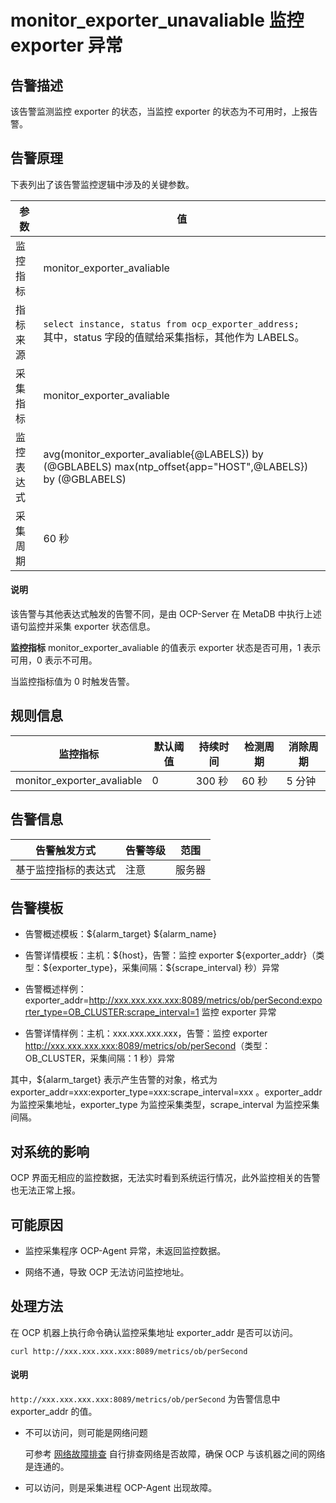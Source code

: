 monitor_exporter_unavaliable 监控 exporter 异常
================================================================

告警描述
-------------------------

该告警监测监控 exporter 的状态，当监控 exporter 的状态为不可用时，上报告警。

告警原理
-------------------------

下表列出了该告警监控逻辑中涉及的关键参数。

|  参数   |                                                               值                                                               |
|-------|-------------------------------------------------------------------------------------------------------------------------------|
| 监控指标  | monitor_exporter_avaliable                                                                                                    |
| 指标来源  | ` select instance, status from ocp_exporter_address; `</br>其中，status 字段的值赋给采集指标，其他作为 LABELS。   |
| 采集指标  | monitor_exporter_avaliable                                                                                                    |
| 监控表达式 | avg(monitor_exporter_avaliable{@LABELS}) by (@GBLABELS) max(ntp_offset{app="HOST",@LABELS}) by (@GBLABELS)                    |
| 采集周期  | 60 秒                                                                                                                          |

  <main id="notice" type='explain'>
    <h4>说明</h4>
    <p>该告警与其他表达式触发的告警不同，是由 OCP-Server 在 MetaDB 中执行上述语句监控并采集 exporter 状态信息。</p>
  </main>

**监控指标** monitor_exporter_avaliable 的值表示 exporter 状态是否可用，1 表示可用，0 表示不可用。

当监控指标值为 0 时触发告警。

**规则信息**
-----------------------------

|            监控指标            | 默认阈值 | 持续时间  | 检测周期 | 消除周期 |
|----------------------------|------|-------|------|------|
| monitor_exporter_avaliable | 0    | 300 秒 | 60 秒 | 5 分钟 |

**告警信息**
-----------------------------

|   告警触发方式   | 告警等级 | 范围  |
|------------|------|-----|
| 基于监控指标的表达式 | 注意   | 服务器 |

**告警模板**
-----------------------------

* 告警概述模板：\${alarm_target} ${alarm_name}

* 告警详情模板：主机：\${host}，告警：监控 exporter \${exporter_addr}（类型：\${exporter_type}，采集间隔：${scrape_interval} 秒）异常
  
* 告警概述样例：exporter_addr=<http://xxx.xxx.xxx.xxx:8089/metrics/ob/perSecond:exporter_type=OB_CLUSTER:scrape_interval=1> 监控 exporter 异常
  
* 告警详情样例：主机：xxx.xxx.xxx.xxx，告警：监控 exporter <http://xxx.xxx.xxx.xxx:8089/metrics/ob/perSecond>（类型：OB_CLUSTER，采集间隔：1 秒）异常
  
其中，${alarm_target} 表示产生告警的对象，格式为 exporter_addr=xxx:exporter_type=xxx:scrape_interval=xxx 。exporter_addr 为监控采集地址，exporter_type 为监控采集类型，scrape_interval 为监控采集间隔。

**对系统的影响**
-------------------------------

OCP 界面无相应的监控数据，无法实时看到系统运行情况，此外监控相关的告警也无法正常上报。

**可能原因**
-----------------------------

* 监控采集程序 OCP-Agent 异常，未返回监控数据。

* 网络不通，导致 OCP 无法访问监控地址。

**处理方法**
-----------------------------

在 OCP 机器上执行命令确认监控采集地址 exporter_addr 是否可以访问。

```shell
curl http://xxx.xxx.xxx.xxx:8089/metrics/ob/perSecond
```

  <main id="notice" type='explain'>
    <h4>说明</h4>
    <p><code>http://xxx.xxx.xxx.xxx:8089/metrics/ob/perSecond</code> 为告警信息中 exporter_addr 的值。</p>
  </main>

* 不可以访问，则可能是网络问题

  可参考 [网络故障排查](../500.appendix/600.network-troubleshooting.md) 自行排查网络是否故障，确保 OCP 与该机器之间的网络是连通的。
  
* 可以访问，则是采集进程 OCP-Agent 出现故障。
